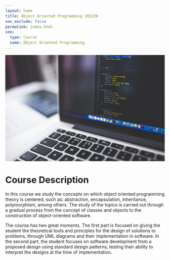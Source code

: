 ```yaml
---
layout: home
title: Object Oriented Programming 202230
nav_exclude: false
permalink: index.html
seo:
  type: Course
  name: Object Oriented Programming
---
```


![](assets/images/laptop_code.jpg)

# Course Description

In this course we study the concepts on which object oriented programming theory is centered, such as: abstraction, encapsulation, inheritance, polymorphism, among others. The study of the topics is carried out through a gradual process from the concept of classes and objects to the construction of object-oriented software.

The course has two great moments. The first part is focused on giving the student the theoretical tools and principles for the design of solutions to problems, through UML diagrams and their implementation in software. In the second part, the student focuses on software development from a proposed design using standard design patterns, testing their ability to interpret the designs at the time of implementation.
